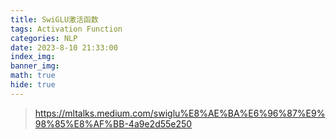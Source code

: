 ```yaml
---
title: SwiGLU激活函数
tags: Activation Function
categories: NLP
date: 2023-8-10 21:33:00
index_img: 
banner_img: 
math: true
hide: true
---
```


> https://mltalks.medium.com/swiglu%E8%AE%BA%E6%96%87%E9%98%85%E8%AF%BB-4a9e2d55e250